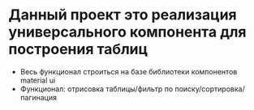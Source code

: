 # Данный проект это реализация универсального компонента для построения таблиц

- Весь функционал строиться на базе библиотеки компонентов material ui
- Функционал: отрисовка таблицы/фильтр по поиску/сортировка/пагинация

